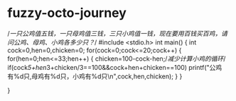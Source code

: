 # fuzzy-octo-journey
/*一只公鸡值五钱，一只母鸡值三钱，三只小鸡值一钱，现在要用百钱买百鸡，请问公鸡、母鸡、小鸡各多少只？*/
#include <stdio.h>
int main()
{   int cock=0,hen=0,chicken=0;
	for(cock=0;cock<=20;cock++)
	{
		for(hen=0;hen<=33;hen++)
		{
			chicken=100-cock-hen;/*减少计算小鸡的循环*/ 
			if(cock*5+hen*3+chicken/3==100&&cock+hen+chicken==100)
			printf("公鸡有%d只,母鸡有%d只，小鸡有%d只\n",cock,hen,chicken);
		}
	}
	
}
